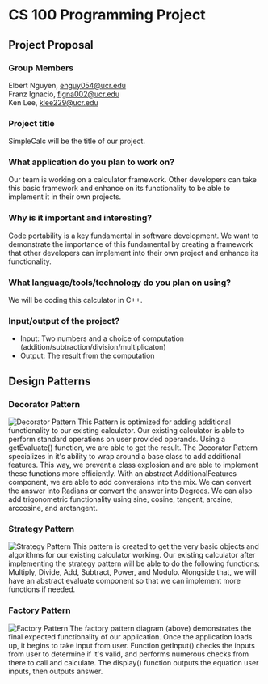 # CS 100 Programming Project
## Project Proposal
### Group Members
Elbert Nguyen, enguy054@ucr.edu  
Franz Ignacio, figna002@ucr.edu  
Ken Lee, klee229@ucr.edu  
### Project title
SimpleCalc will be the title of our project.
### What application do you plan to work on?
Our team is working on a calculator framework. Other developers can take this basic framework and enhance on its functionality to be able to implement it in their own projects.
### Why is it important and interesting?
Code portability is a key fundamental in software development. We want to demonstrate the importance of this fundamental by creating a framework that other developers can implement into their own project and enhance its functionality. 
### What language/tools/technology do you plan on using?
We will be coding this calculator in C++.
### Input/output of the project?
- Input: Two numbers and a choice of computation (addition/subtraction/division/multiplicaton)
- Output: The result from the computation
## Design Patterns
### Decorator Pattern
![Decorator Pattern](https://github.com/cs100/final-project-elbert-ken-franz/blob/master/class_diagrams/DecoratorPatternUMPFinalProject.jpg)
This Pattern is optimized for adding additional functionality to our existing calculator. 
Our existing calculator is able to perform standard operations on user provided operands. 
Using a getEvaluate() function, we are able to get the result. The Decorator Pattern specializes in it's ability to wrap around a base class to add additional features. This way, we prevent a class explosion and are able to implement these functions more efficiently. With an abstract AdditionalFeatures component, we are able to add conversions into the mix. 
We can convert the answer into Radians or convert the answer into Degrees. We can also add trigonometric functionality using sine, cosine, tangent, arcsine, arccosine, and arctangent.
### Strategy Pattern
![Strategy Pattern](https://github.com/cs100/final-project-elbert-ken-franz/blob/master/class_diagrams/StrategyPatternFinalProject.jpg)
This pattern is created to get the very basic objects and algorithms for our existing calculator working.
Our existing calculator after implementing the strategy pattern will be able to do the following functions:
Multiply, Divide, Add, Subtract, Power, and Modulo. 
Alongside that, we will have an abstract evaluate component so that we can implement more functions if needed.
### Factory Pattern
![Factory Pattern](https://github.com/cs100/final-project-elbert-ken-franz/blob/master/class_diagrams/Factory-Pattern-UML.jpg)
The factory pattern diagram (above) demonstrates the final expected functionality of our application.
Once the application loads up, it begins to take input from user.
Function getInput() checks the inputs from user to determine if it's valid, and performs numerous checks from there to call and calculate.
The display() function outputs the equation user inputs, then outputs answer.
